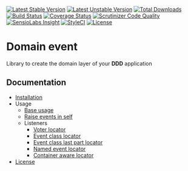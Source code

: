 [![Latest Stable Version](https://img.shields.io/packagist/v/gpslab/domain-event.svg?maxAge=3600&label=stable)](https://packagist.org/packages/gpslab/domain-event)
[![Latest Unstable Version](https://img.shields.io/packagist/vpre/gpslab/domain-event.svg?maxAge=3600&label=unstable)](https://packagist.org/packages/gpslab/domain-event)
[![Total Downloads](https://img.shields.io/packagist/dt/gpslab/domain-event.svg?maxAge=3600)](https://packagist.org/packages/gpslab/domain-event)
[![Build Status](https://img.shields.io/travis/gpslab/domain-event.svg?maxAge=3600)](https://travis-ci.org/gpslab/domain-event)
[![Coverage Status](https://img.shields.io/coveralls/gpslab/domain-event.svg?maxAge=3600)](https://coveralls.io/github/gpslab/domain-event?branch=master)
[![Scrutinizer Code Quality](https://img.shields.io/scrutinizer/g/gpslab/domain-event.svg?maxAge=3600)](https://scrutinizer-ci.com/g/gpslab/domain-event/?branch=master)
[![SensioLabs Insight](https://img.shields.io/sensiolabs/i/9c7460e6-51b0-4cc3-9e4c-47066634017b.svg?maxAge=3600&label=SLInsight)](https://insight.sensiolabs.com/projects/9c7460e6-51b0-4cc3-9e4c-47066634017b)
[![StyleCI](https://styleci.io/repos/69552555/shield?branch=master)](https://styleci.io/repos/69552555)
[![License](https://img.shields.io/github/license/gpslab/domain-event.svg?maxAge=3600)](https://github.com/gpslab/domain-event)

Domain event
============

Library to create the domain layer of your **DDD** application

## Documentation

* [Installation](docs/installation.md)
* Usage
  * [Base usage](docs/usage/base.md)
  * [Raise events in self](docs/usage/raise_in_self.md)
  * Listeners
    * [Voter locator](docs/usage/locator/voter.md)
    * [Event class locator](docs/usage/locator/event_class.md)
    * [Event class last part locator](docs/usage/locator/event_class_last_part.md)
    * [Named event locator](docs/usage/locator/named_event.md)
    * [Container aware locator](docs/usage/locator/container_aware.md)
* [License](docs/license.md)
